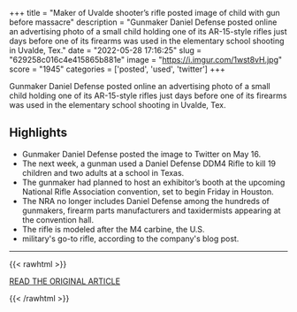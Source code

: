 +++
title = "Maker of Uvalde shooter’s rifle posted image of child with gun before massacre"
description = "Gunmaker Daniel Defense posted online an advertising photo of a small child holding one of its AR-15-style rifles just days before one of its firearms was used in the elementary school shooting in Uvalde, Tex."
date = "2022-05-28 17:16:25"
slug = "629258c016c4e415865b881e"
image = "https://i.imgur.com/1wst8vH.jpg"
score = "1945"
categories = ['posted', 'used', 'twitter']
+++

Gunmaker Daniel Defense posted online an advertising photo of a small child holding one of its AR-15-style rifles just days before one of its firearms was used in the elementary school shooting in Uvalde, Tex.

## Highlights

- Gunmaker Daniel Defense posted the image to Twitter on May 16.
- The next week, a gunman used a Daniel Defense DDM4 Rifle to kill 19 children and two adults at a school in Texas.
- The gunmaker had planned to host an exhibitor’s booth at the upcoming National Rifle Association convention, set to begin Friday in Houston.
- The NRA no longer includes Daniel Defense among the hundreds of gunmakers, firearm parts manufacturers and taxidermists appearing at the convention hall.
- The rifle is modeled after the M4 carbine, the U.S.
- military's go-to rifle, according to the company's blog post.

---

{{< rawhtml >}}
  <p class="article-category">
    <a target="_blank" href="https://www.washingtonpost.com/business/2022/05/26/daniel-defense-uvalde-shooting-rifle-photo-tweets/">READ THE ORIGINAL ARTICLE</a>
  </p>
{{< /rawhtml >}}
